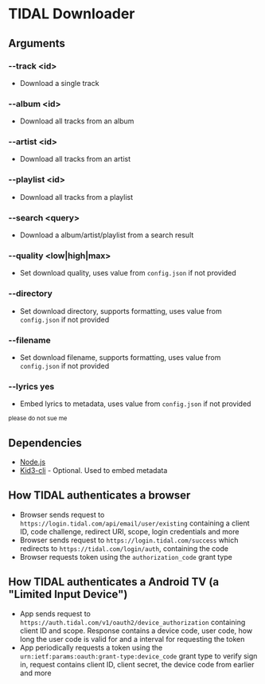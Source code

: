 # TIDAL Downloader

## Arguments
### --track \<id>
* Download a single track
### --album \<id>
* Download all tracks from an album
### --artist \<id>
* Download all tracks from an artist
### --playlist \<id>
* Download all tracks from a playlist
### --search \<query>
* Download a album/artist/playlist from a search result
### --quality <low|high|max>
* Set download quality, uses value from `config.json` if not provided
### --directory <path>
* Set download directory, supports formatting, uses value from `config.json` if not provided
### --filename <filename>
* Set download filename, supports formatting, uses value from `config.json` if not provided
### --lyrics yes
* Embed lyrics to metadata, uses value from `config.json` if not provided

<small>please do not sue me</small>

## Dependencies
* [Node.js](https://nodejs.org)
* [Kid3-cli](https://kid3.kde.org) - Optional. Used to embed metadata

## How TIDAL authenticates a browser
* Browser sends request to `https://login.tidal.com/api/email/user/existing` containing a client ID, code challenge, redirect URI, scope, login credentials and more
* Browser sends request to `https://login.tidal.com/success` which redirects to `https://tidal.com/login/auth`, containing the code
* Browser requests token using the `authorization_code` grant type

## How TIDAL authenticates a Android TV (a "Limited Input Device")
* App sends request to `https://auth.tidal.com/v1/oauth2/device_authorization` containing client ID and scope. Response contains a device code, user code, how long the user code is valid for and a interval for requesting the token
* App periodically requests a token using the `urn:ietf:params:oauth:grant-type:device_code` grant type to verify sign in, request contains client ID, client secret, the device code from earlier and more